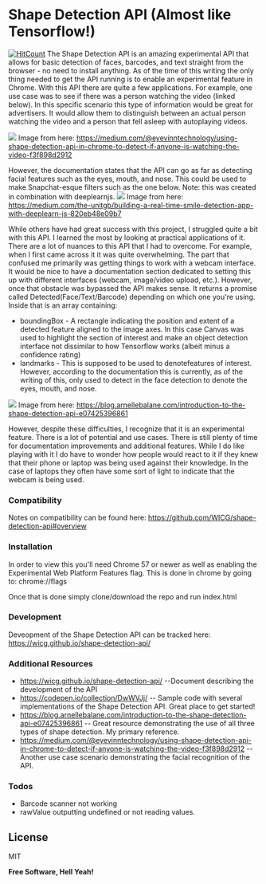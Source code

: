 # Shape Detection API (Almost like Tensorflow!)
[![HitCount](http://hits.dwyl.io/RaymondDashWu/https://github.com/RaymondDashWu/shape-detection-api.svg)](http://hits.dwyl.io/RaymondDashWu/https://github.com/RaymondDashWu/shape-detection-api)
The Shape Detection API is an amazing experimental API that allows for basic detection of faces, barcodes, and text straight from the browser - no need to install anything. As of the time of this writing the only thing needed to get the API running is to enable an experimental feature in Chrome. With this API there are quite a few applications. For example, one use case was to see if there was a person watching the video (linked below). In this specific scenario this type of information would be great for advertisers. It would allow them to distinguish between an actual person watching the video and a person that fell asleep with autoplaying videos.

![](https://cdn-images-1.medium.com/max/1600/1*yhOEl2bSxrpJKMP3sSqK9w.png)
Image from here: https://medium.com/@eyevinntechnology/using-shape-detection-api-in-chrome-to-detect-if-anyone-is-watching-the-video-f3f898d2912

However, the documentation states that the API can go as far as detecting facial features such as the eyes, mouth, and nose. This could be used to make Snapchat-esque filters such as the one below. Note: this was created in combination with deeplearnjs. 
![](https://cdn-images-1.medium.com/max/1600/1*JjNhlQety_34TEQBmgSZ1g.png)
Image from here: https://medium.com/the-unitgb/building-a-real-time-smile-detection-app-with-deeplearn-js-820eb48e09b7

While others have had great success with this project, I struggled quite a bit with this API. I learned the most by looking at practical applications of it. There are a lot of nuances to this API that I had to overcome. For example, when I first came across it it was quite overwhelming. The part that confused me primarily was getting things to work with a webcam interface. It would be nice to have a documentation section dedicated to setting this up with different interfaces (webcam, image/video upload, etc.). However, once that obstacle was bypassed the API makes sense. It returns a promise called Detected(Face/Text/Barcode) depending on which one you're using. Inside that is an array containing:
- boundingBox - A rectangle indicating the position and extent of a detected feature aligned to the image axes. In this case Canvas was used to highlight the section of interest and make an object detection interface not dissimilar to how Tensorflow works (albeit minus a confidence rating)
- landmarks - This is supposed to be used to denotefeatures of interest. However, according to the documentation this is currently, as of the writing of this, only used to detect in the face detection to denote the eyes, mouth, and nose.

![](https://cdn-images-1.medium.com/max/2000/1*NAIfEgarF_TsG4101wBt7g.png)
Image from here: https://blog.arnellebalane.com/introduction-to-the-shape-detection-api-e07425396861

However, despite these difficulties, I recognize that it is an experimental feature. There is a lot of potential and use cases. There is still plenty of time for documentation improvements and additional features. While I do like playing with it I do have to wonder how people would react to it if they knew that their phone or laptop was being used against their knowledge. In the case of laptops they often have some sort of light to indicate that the webcam is being used.

### Compatibility
Notes on compatibility can be found here:
https://github.com/WICG/shape-detection-api#overview

### Installation
In order to view this you'll need Chrome 57 or newer as well as enabling the Experimental Web Platform Features flag. This is done in chrome by going to:
chrome://flags

Once that is done simply clone/download the repo and run index.html

### Development
Deveopment of the Shape Detection API can be tracked here:
https://wicg.github.io/shape-detection-api/

### Additional Resources
- https://wicg.github.io/shape-detection-api/
--Document describing the development of the API
- https://codepen.io/collection/DwWVJj/
-- Sample code with several implementations of the Shape Detection API. Great place to get started! 
- https://blog.arnellebalane.com/introduction-to-the-shape-detection-api-e07425396861
-- Great resource demonstrating the use of all three types of shape detection. My primary reference.
- https://medium.com/@eyevinntechnology/using-shape-detection-api-in-chrome-to-detect-if-anyone-is-watching-the-video-f3f898d2912
-- Another use case scenario demonstrating the facial recognition of the API.

### Todos

 - Barcode scanner not working
 - rawValue outputting undefined or not reading values.

License
----

MIT


**Free Software, Hell Yeah!**

[//]: # (These are reference links used in the body of this note and get stripped out when the markdown processor does its job. There is no need to format nicely because it shouldn't be seen. Thanks SO - http://stackoverflow.com/questions/4823468/store-comments-in-markdown-syntax)


   [dill]: <https://github.com/joemccann/dillinger>
   [git-repo-url]: <https://github.com/joemccann/dillinger.git>
   [john gruber]: <http://daringfireball.net>
   [df1]: <http://daringfireball.net/projects/markdown/>
   [markdown-it]: <https://github.com/markdown-it/markdown-it>
   [Ace Editor]: <http://ace.ajax.org>
   [node.js]: <http://nodejs.org>
   [Twitter Bootstrap]: <http://twitter.github.com/bootstrap/>
   [jQuery]: <http://jquery.com>
   [@tjholowaychuk]: <http://twitter.com/tjholowaychuk>
   [express]: <http://expressjs.com>
   [AngularJS]: <http://angularjs.org>
   [Gulp]: <http://gulpjs.com>

   [PlDb]: <https://github.com/joemccann/dillinger/tree/master/plugins/dropbox/README.md>
   [PlGh]: <https://github.com/joemccann/dillinger/tree/master/plugins/github/README.md>
   [PlGd]: <https://github.com/joemccann/dillinger/tree/master/plugins/googledrive/README.md>
   [PlOd]: <https://github.com/joemccann/dillinger/tree/master/plugins/onedrive/README.md>
   [PlMe]: <https://github.com/joemccann/dillinger/tree/master/plugins/medium/README.md>
   [PlGa]: <https://github.com/RahulHP/dillinger/blob/master/plugins/googleanalytics/README.md>
